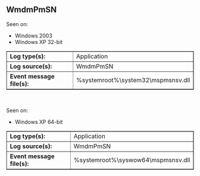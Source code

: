 ## WmdmPmSN

Seen on:
* Windows 2003
* Windows XP 32-bit

<table border="1" class="docutils">
  <tbody>
    <tr>
      <td><b>Log type(s):</b></td>
      <td>Application</td>
    </tr>
    <tr>
      <td><b>Log source(s):</b></td>
      <td>WmdmPmSN</td>
    </tr>
    <tr>
      <td><b>Event message file(s):</b></td>
      <td>%systemroot%\system32\mspmsnsv.dll</td>
    </tr>
  </tbody>
</table>

&nbsp;

Seen on:
* Windows XP 64-bit

<table border="1" class="docutils">
  <tbody>
    <tr>
      <td><b>Log type(s):</b></td>
      <td>Application</td>
    </tr>
    <tr>
      <td><b>Log source(s):</b></td>
      <td>WmdmPmSN</td>
    </tr>
    <tr>
      <td><b>Event message file(s):</b></td>
      <td>%systemroot%\syswow64\mspmsnsv.dll</td>
    </tr>
  </tbody>
</table>

&nbsp;

